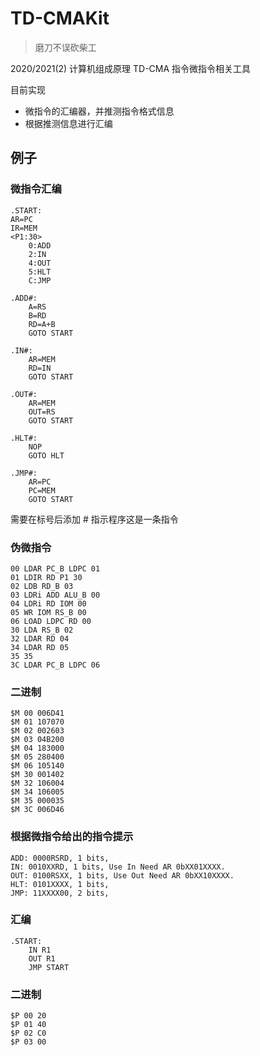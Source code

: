 # TD-CMAKit

> 磨刀不误砍柴工

2020/2021(2) 计算机组成原理 TD-CMA 指令微指令相关工具

目前实现

- 微指令的汇编器，并推测指令格式信息
- 根据推测信息进行汇编

## 例子

### 微指令汇编

```
.START:
AR=PC
IR=MEM
<P1:30>
	0:ADD
	2:IN
	4:OUT
	5:HLT
	C:JMP

.ADD#:
	A=RS
	B=RD
	RD=A+B
	GOTO START

.IN#:
	AR=MEM
	RD=IN
	GOTO START

.OUT#:
	AR=MEM
	OUT=RS
	GOTO START

.HLT#:
	NOP
	GOTO HLT

.JMP#:
	AR=PC
	PC=MEM
	GOTO START
```

需要在标号后添加 # 指示程序这是一条指令

### 伪微指令

```
00 LDAR PC_B LDPC 01
01 LDIR RD P1 30
02 LDB RD_B 03
03 LDRi ADD ALU_B 00
04 LDRi RD IOM 00
05 WR IOM RS_B 00
06 LOAD LDPC RD 00
30 LDA RS_B 02
32 LDAR RD 04
34 LDAR RD 05
35 35
3C LDAR PC_B LDPC 06
```

### 二进制

```
$M 00 006D41
$M 01 107070
$M 02 002603
$M 03 04B200
$M 04 183000
$M 05 280400
$M 06 105140
$M 30 001402
$M 32 106004
$M 34 106005
$M 35 000035
$M 3C 006D46
```

### 根据微指令给出的指令提示
```
ADD: 0000RSRD, 1 bits,
IN: 0010XXRD, 1 bits, Use In Need AR 0bXX01XXXX.
OUT: 0100RSXX, 1 bits, Use Out Need AR 0bXX10XXXX.
HLT: 0101XXXX, 1 bits,
JMP: 11XXXX00, 2 bits,
```

### 汇编

```
.START:
    IN R1
    OUT R1
    JMP START
```

### 二进制

```
$P 00 20
$P 01 40
$P 02 C0
$P 03 00
```